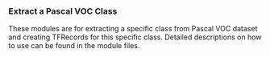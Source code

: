 ### Extract a Pascal VOC Class
These modules are for extracting a specific class from Pascal VOC dataset and creating TFRecords for this specific class. Detailed descriptions on how to use can be found in the module files.

